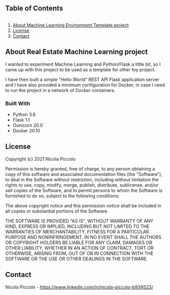 <h2 style="display: inline-block">Table of Contents</h2>
<ol>
    <li><a href="#about-the-project">About Machine Learning Environment Template project</a></li>
    <li><a href="#license">License</a></li>
    <li><a href="#contact">Contact</a></li>
</ol>

## About Real Estate Machine Learning project

I wanted to experiment Machine Learning and Python/Flask a little bit, so I came up with this project to be used as a template for other toy project.

I have then built a simple "Hello World" REST API Flask application server and I have also provided a minimum configuration for Docker, in case I need to run the project in a network of Docker containers.

### Built With

* Python 3.6
* Flask 1.1
* Gunicorn 20.0
* Docker 20.10

## License

Copyright (c) 2021 Nicola Piccolo

Permission is hereby granted, free of charge, to any person obtaining a copy
of this software and associated documentation files (the "Software"), to deal
in the Software without restriction, including without limitation the rights
to use, copy, modify, merge, publish, distribute, sublicense, and/or sell
copies of the Software, and to permit persons to whom the Software is
furnished to do so, subject to the following conditions:

The above copyright notice and this permission notice shall be included in all
copies or substantial portions of the Software.

THE SOFTWARE IS PROVIDED "AS IS", WITHOUT WARRANTY OF ANY KIND, EXPRESS OR
IMPLIED, INCLUDING BUT NOT LIMITED TO THE WARRANTIES OF MERCHANTABILITY,
FITNESS FOR A PARTICULAR PURPOSE AND NONINFRINGEMENT. IN NO EVENT SHALL THE
AUTHORS OR COPYRIGHT HOLDERS BE LIABLE FOR ANY CLAIM, DAMAGES OR OTHER
LIABILITY, WHETHER IN AN ACTION OF CONTRACT, TORT OR OTHERWISE, ARISING FROM,
OUT OF OR IN CONNECTION WITH THE SOFTWARE OR THE USE OR OTHER DEALINGS IN THE
SOFTWARE.

## Contact

Nicola Piccolo - https://www.linkedin.com/in/nicola-piccolo-b939523/
